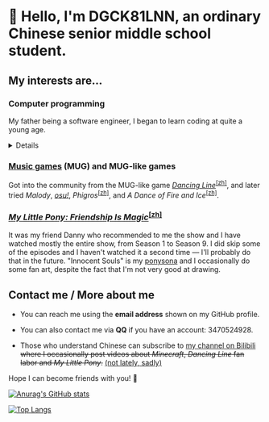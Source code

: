 # 👋 Hello, I'm DGCK81LNN, an ordinary Chinese senior middle school student.

## My interests are...

### Computer programming

My father being a software engineer, I began to learn coding at quite a young age.

<details><summary>Details</summary>

  * Web front-end

    I'm used to developing using TypeScript or just plain JavaScript. In development, I pay attention to accessibility
    with mobile devices and screen readers (cos I like to use my tools on mobile, ~~and sometimes, use them without
    looking at the screen~~).

  * Python, Ruby, Node.js

    I enjoy solving problems that I encounter in my other hobbies via coding. I like Ruby because it seems a somewhat “elegant”
    programming language, and I usually use it to experiment my ideas. I often use Node, too, due to its close relevance
    to the Web. Python is not my favorite programming language but there are times when using it is the only sensible choice.

  * [Esoteric programming languages][esolang]

    Esolangs test the boundaries of the concept of "programming languages". [Brainfuck][brainf], [Befunge-93][befunge] and
    [Wenyan][wenyan] are my favorite esolangs.

  * Unity

    I got to know about Unity from the [*Dancing Line*][dlwiki]<sup>[[zh]][dlzh]</sup> [fan labor][fanlabor] community
    and have tried creating my own level. I failed though, because the currently existing open-source DLFM template
    projects fail to satisfy my needs. I wish to create a easier-to-use template project with a more orderly and extensible
    codebase than that of existing templates. Currently I'm not working on this though, due to a lack of time.

</details>

### [Music games][mug] (MUG) and MUG-like games

Got into the community from the MUG-like game [*Dancing Line*][dlwiki]<sup>[[zh]][dlzh]</sup>, and later tried *Malody*,
[*osu!*][osu], *Phigros*<sup>[[zh]][phigr]</sup>, and *A Dance of Fire and Ice*<sup>[[zh]][adofai]</sup>.

### [*My Little Pony: Friendship Is Magic*][mlpfim]<sup>[[zh]][mlpfimzh]</sup>

It was my friend Danny who recommended to me the show and I have watched mostly the entire show, from Season 1 to Season 9.
I did skip some of the episodes and I haven't watched it a second time &mdash; I'll probably do that in the future.
"Innocent Souls" is my [ponysona][ponysona] and I occasionally do some fan art, despite the fact that I'm not very good at
drawing.

## Contact me / More about me

  * You can reach me using the **email address** shown on my GitHub profile.

  * You can also contact me via **QQ** if you have an account: 3470524928.

  * Those who understand Chinese can subscribe to [my channel on Bilibili][mybili] <del>where I occasionally post videos about
    *Minecraft*, *Dancing Line* fan labor and *My Little Pony*.</del> <ins>(not lately, sadly)</ins>

Hope I can become friends with you! 🤝

[esolang]: https://en.wikipedia.org/wiki/Esoteric_programming_language
[brainf]: https://en.wikipedia.org/wiki/Brainfuck
[befunge]: https://en.wikipedia.org/wiki/Befunge
[wenyan]: https://github.com/wenyan-lang/wenyan
[dlwiki]: https://dancingline.fandom.com/wiki/Dancing_Line_Wiki
[dlzh]: https://zh.moegirl.org.cn/跳舞的线 "Information in Chinese"
[fanlabor]: https://en.wikipedia.org/wiki/Fan_labor
[mug]: https://en.wikipedia.org/wiki/Music_video_game
[osu]: https://en.wikipedia.org/wiki/Osu!
[phigr]: https://zh.moegirl.org.cn/Phigros "Information in Chinese"
[adofai]: https://zh.moegirl.org.cn/冰与火之舞 "Information in Chinese"
[mlpfim]: https://en.wikipedia.org/wiki/My_Little_Pony:_Friendship_Is_Magic
[mlpfimzh]: https://zh.moegirl.org.cn/彩虹小马 "Information in Chinese"
[ponytown]: https://pony.town/about
[ponysona]: https://en.wikifur.com/wiki/Ponysona
[mybili]: https://space.bilibili.com/328066747

[![Anurag's GitHub stats](https://github-readme-stats.vercel.app/api?username=DGCK81LNN)](https://github.com/anuraghazra/github-readme-stats)

[![Top Langs](https://github-readme-stats.vercel.app/api/top-langs/?layout=compact&username=DGCK81LNN&exclude_repo=LoveWithRichard,hug&langs_count=10)](https://github.com/anuraghazra/github-readme-stats)
